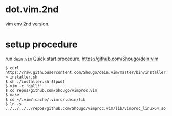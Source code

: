 # dot.vim.2nd
vim env 2nd version.

# setup procedure

run `dein.vim` Quick start procedure.
  https://github.com/Shougo/dein.vim

```
$ curl https://raw.githubusercontent.com/Shougo/dein.vim/master/bin/installer.sh > installer.sh
$ sh ./installer.sh $(pwd)
$ vim -c 'qall!'
$ cd repos/github.com/Shougo/vimproc.vim
$ make
$ cd ~/.vim/.cache/.vimrc/.dein/lib
$ ln -s ../../../../repos/github.com/Shougo/vimproc.vim/lib/vimproc_linux64.so
```

